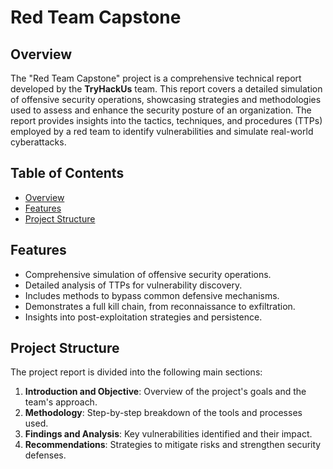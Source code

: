 # Red Team Capstone

## Overview
The "Red Team Capstone" project is a comprehensive technical report developed by the **TryHackUs** team. This report covers a detailed simulation of offensive security operations, showcasing strategies and methodologies used to assess and enhance the security posture of an organization. The report provides insights into the tactics, techniques, and procedures (TTPs) employed by a red team to identify vulnerabilities and simulate real-world cyberattacks.

## Table of Contents
- [Overview](#overview)
- [Features](#features)
- [Project Structure](#project-structure)

## Features
- Comprehensive simulation of offensive security operations.
- Detailed analysis of TTPs for vulnerability discovery.
- Includes methods to bypass common defensive mechanisms.
- Demonstrates a full kill chain, from reconnaissance to exfiltration.
- Insights into post-exploitation strategies and persistence.

## Project Structure
The project report is divided into the following main sections:
1. **Introduction and Objective**: Overview of the project's goals and the team's approach.
2. **Methodology**: Step-by-step breakdown of the tools and processes used.
3. **Findings and Analysis**: Key vulnerabilities identified and their impact.
4. **Recommendations**: Strategies to mitigate risks and strengthen security defenses.
